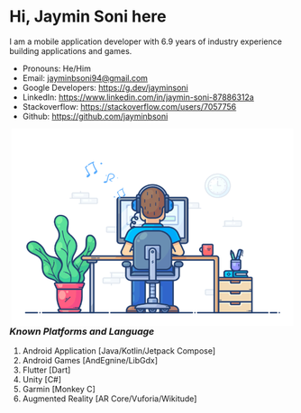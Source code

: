# Hi, Jaymin Soni here
I am a mobile application developer with 6.9 years of industry experience building applications and games.
- Pronouns: He/Him
- Email: jayminbsoni94@gmail.com
- Google Developers: https://g.dev/jayminsoni
- LinkedIn: https://www.linkedin.com/in/jaymin-soni-87886312a
- Stackoverflow: https://stackoverflow.com/users/7057756
- Github: https://github.com/jayminbsoni


<img align="right" src="https://github.com/jayminbsoni/jayminbsoni/blob/main/developer.gif" alt="developer" width="500" height="350"/> 

### **_Known Platforms and Language_**
1. Android Application [Java/Kotlin/Jetpack Compose]
2. Android Games [AndEgnine/LibGdx]
3. Flutter [Dart]
4. Unity [C#]
5. Garmin [Monkey C]
6. Augmented Reality [AR Core/Vuforia/Wikitude]
